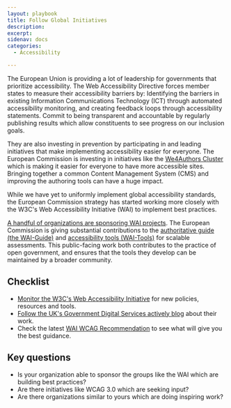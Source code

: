 ```yaml
---
layout: playbook
title: Follow Global Initiatives
description: 
excerpt: 
sidenav: docs
categories:
  - Accessibility

---
```


The European Union is providing a lot of leadership for governments that prioritize accessibility. The Web Accessibility Directive forces member states to measure their accessibility barriers by: Identifying the barriers in existing Information Communications Technology (ICT) through automated accessibility monitoring, and creating feedback loops through accessibility statements. Commit to being transparent and accountable by regularly publishing results which allow constituents to see progress on our inclusion goals.

They are also investing in prevention by participating in and leading initiatives that make implementing accessibility easier for everyone. The European Commission is investing in initiatives like the [We4Authors Cluster](https://accessibilitycluster.com/) which is making it easier for everyone to have more accessible sites. Bringing together a common Content Management System (CMS) and improving the authoring tools can have a huge impact.

While we have yet to uniformly implement global accessibility standards, the European Commission strategy has started working more closely with the W3C's Web Accessibility Initiative (WAI) to implement best practices.

[A handful of organizations are sponsoring WAI projects](https://www.w3.org/WAI/about/sponsoring/). The European Commission is giving substantial contributions to the [authoritative guide (the WAI-Guide)](https://ec.europa.eu/digital-single-market/en/content/wai-guide) and [accessibility tools (WAI-Tools)](https://ec.europa.eu/digital-single-market/en/content/wai-tools) for scalable assessments. This public-facing work both contributes to the practice of open government, and ensures that the tools they develop can be maintained by a broader community.

## Checklist

* [Monitor the W3C's Web Accessibility Initiative](https://www.w3.org/WAI/) for new policies, resources and tools.
* [Follow the UK's Government Digital Services actively blog](https://accessibility.blog.gov.uk/about/) about their work.
* Check the latest [WAI WCAG Recommendation](https://www.w3.org/TR/WCAG/) to see what will give you the best guidance.

## Key questions

* Is your organization able to sponsor the groups like the WAI which are building best practices?
* Are there initiatives like WCAG 3.0 which are seeking input?
* Are there organizations similar to yours which are doing inspiring work?
